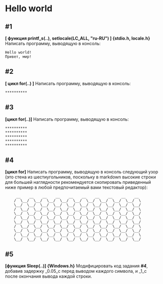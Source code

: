# Hello world

## #1

**[ функция printf_s(..), setlocale(LC_ALL, "ru-RU") ]
{stdio.h, locale.h}**
Написать программу, выводящую в консоль:

```
Hello world!
Привет, мир!
```

## #2

**[ цикл for(..) ]**
Написать программу, выводящую в консоль:

```
**********
```

## #3

**[цикл for(..)]**
Написать программу, выводящую в консоль:

```
**********
**********
**********
**********
**********
```

## #4

**[цикл for]**
Написать программу, выводящую в консоль следующий узор (это стена из шестиугольников, поскольку в markdown высокие строки для большей наглядности рекомендуется скопировать приведенный ниже пример в любой предпочитаемый вами текстовый редактор):

```
	 __    __    __    __    __    __    __    __    __    __  
	/  \__/  \__/  \__/  \__/  \__/  \__/  \__/  \__/  \__/  \
	\__/  \__/  \__/  \__/  \__/  \__/  \__/  \__/  \__/  \__/ 
	/  \__/  \__/  \__/  \__/  \__/  \__/  \__/  \__/  \__/  \
	\__/  \__/  \__/  \__/  \__/  \__/  \__/  \__/  \__/  \__/ 
	/  \__/  \__/  \__/  \__/  \__/  \__/  \__/  \__/  \__/  \
	\__/  \__/  \__/  \__/  \__/  \__/  \__/  \__/  \__/  \__/ 
	/  \__/  \__/  \__/  \__/  \__/  \__/  \__/  \__/  \__/  \
	\__/  \__/  \__/  \__/  \__/  \__/  \__/  \__/  \__/  \__/ 
	/  \__/  \__/  \__/  \__/  \__/  \__/  \__/  \__/  \__/  \
	\__/  \__/  \__/  \__/  \__/  \__/  \__/  \__/  \__/  \__/ 
```

## #5

**[функция Sleep(..)]
{Windows.h}**
Модифицировать код задания _**#4**_, добавив задержку _0.05_с перед выводом каждого символа, и _1_с после окончания вывода каждой строки.

